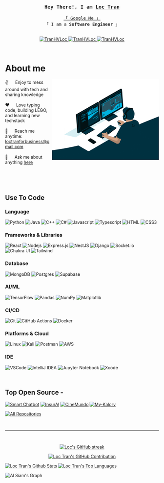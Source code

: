 <!---
TranHVLoc/TranHVLoc is a ✨ special ✨ repository because its `README.md` (this file) appears on your GitHub profile.
You can click the Preview link to take a look at your changes.
--->
<!--
<h2 align="center">
  Hello World! Loc's here!
  <img src="https://media.giphy.com/media/hvRJCLFzcasrR4ia7z/giphy.gif" width="28">
</h2>
-->

<!-- Intro  -->
<h3 align="center">
        <samp>Hey There!, I am
                <b><a target="_blank" href="https://tranhvloc.github.io/portfolio/">Loc Tran</a></b>
        </samp>
</h3>


<p align="center"> 
  <samp>
    <a href="https://www.google.com/search?q=Loc+Huu+Vinh+Tran">「 Google Me 」</a>
    <br>
    「 I am a <b>Software Engineer</b> 」
    <br>
    <br>
  </samp>
</p>

<p align="center">
 <a href="https://tranhvloc.github.io/portfolio" target="blank">
  <img src="https://img.shields.io/badge/Website-DC143C?style=for-the-badge&logo=medium&logoColor=white" alt="TranHVLoc" />
 </a>
 <a href="https://www.linkedin.com/in/loc-tran-59vn/" target="_blank">
  <img src="https://img.shields.io/badge/LinkedIn-0077B5?style=for-the-badge&logo=linkedin&logoColor=white" alt="TranHVLoc"/>
 </a>
 <a href="https://www.instagram.com/vin.lokko/" target="_blank">
  <img src="https://img.shields.io/badge/Instagram-fe4164?style=for-the-badge&logo=instagram&logoColor=white" alt="TranHVLoc" />
 </a> 
</p>
<br />

<!-- About Section -->
 # About me
 
<p>
 <img align="right" width="350" src="./assets/programming.gif" alt="Coding gif" />
  
 ✌️ &emsp; Enjoy to mess around with tech and sharing knowledge <br/><br/>
 ❤️ &emsp; Love typing code, building LEGO, and learning new techstack<br/><br/>
 📧 &emsp; Reach me anytime: loctranforbusiness@gmail.com<br/><br/>
 💬 &emsp; Ask me about anything [here](https://github.com/TranHVLoc/TranHVLoc/issues)

</p>

<br/>
<br/>
<br/>

## Use To Code

### Language
![Python](https://img.shields.io/badge/python-3670A0?style=for-the-badge&logo=python&logoColor=ffdd54)
![Java](https://img.shields.io/badge/java-%23ED8B00.svg?style=for-the-badge&logo=openjdk&logoColor=white)
![C++](https://img.shields.io/badge/c++-%2300599C.svg?style=for-the-badge&logo=c%2B%2B&logoColor=white)
![C#](https://img.shields.io/badge/c%23-%23239120.svg?style=for-the-badge&logo=csharp&logoColor=white)
![Javascript](https://img.shields.io/badge/Javascript-F0DB4F?style=for-the-badge&labelColor=black&logo=javascript&logoColor=F0DB4F)
![Typescript](https://img.shields.io/badge/Typescript-007acc?style=for-the-badge&labelColor=black&logo=typescript&logoColor=007acc)
![HTML](https://img.shields.io/badge/HTML5-E34F26?style=for-the-badge&logo=html5&logoColor=white)
![CSS3](https://img.shields.io/badge/CSS3-1572B6?style=for-the-badge&logo=css3&logoColor=white)

### Frameworks & Libraries
![React](https://img.shields.io/badge/-React-61DBFB?style=for-the-badge&labelColor=black&logo=react&logoColor=61DBFB)
![Nodejs](https://img.shields.io/badge/Nodejs-3C873A?style=for-the-badge&labelColor=black&logo=node.js&logoColor=3C873A)
![Express.js](https://img.shields.io/badge/Express.js-000000?style=for-the-badge&logo=express&logoColor=white)
![NestJS](https://img.shields.io/badge/nestjs-%23E0234E.svg?style=for-the-badge&logo=nestjs&logoColor=white)
![Django](https://img.shields.io/badge/django-%23092E20.svg?style=for-the-badge&logo=django&logoColor=white)
![Socket.io](https://img.shields.io/badge/Socket.io-black?style=for-the-badge&logo=socket.io&badgeColor=010101)
![Chakra UI](https://img.shields.io/badge/chakra-%234ED1C5.svg?style=for-the-badge&logo=chakraui&logoColor=white)
![Tailwind](https://img.shields.io/badge/Tailwind_CSS-092749?style=for-the-badge&logo=tailwindcss&logoColor=06B6D4&labelColor=000000)

### Database
![MongoDB](https://img.shields.io/badge/MongoDB-4EA94B?style=for-the-badge&logo=mongodb&logoColor=white)
![Postgres](https://img.shields.io/badge/postgres-%23316192.svg?style=for-the-badge&logo=postgresql&logoColor=white)
![Supabase](https://img.shields.io/badge/Supabase-3ECF8E?style=for-the-badge&logo=supabase&logoColor=white)

### AI/ML
![TensorFlow](https://img.shields.io/badge/TensorFlow-%23FF6F00.svg?style=for-the-badge&logo=TensorFlow&logoColor=white)
![Pandas](https://img.shields.io/badge/pandas-%23150458.svg?style=for-the-badge&logo=pandas&logoColor=white)
![NumPy](https://img.shields.io/badge/numpy-%23013243.svg?style=for-the-badge&logo=numpy&logoColor=white)
![Matplotlib](https://img.shields.io/badge/Matplotlib-%23ffffff.svg?style=for-the-badge&logo=Matplotlib&logoColor=black)

### CI/CD
![Git](https://img.shields.io/badge/Git-F05032?style=for-the-badge&logo=git&logoColor=white)
![GitHub Actions](https://img.shields.io/badge/github%20actions-%232671E5.svg?style=for-the-badge&logo=githubactions&logoColor=white)
![Docker](https://img.shields.io/badge/docker-%230db7ed.svg?style=for-the-badge&logo=docker&logoColor=white)

### Platforms & Cloud
![Linux](https://img.shields.io/badge/Linux-FCC624?style=for-the-badge&logo=linux&logoColor=black)
![Kali](https://img.shields.io/badge/Kali-268BEE?style=for-the-badge&logo=kalilinux&logoColor=white)
![Postman](https://img.shields.io/badge/Postman-FF6C37?style=for-the-badge&logo=postman&logoColor=white)
![AWS](https://img.shields.io/badge/AWS-%23FF9900.svg?style=for-the-badge&logo=amazon-aws&logoColor=white)

### IDE
![VSCode](https://img.shields.io/badge/Visual_Studio-0078d7?style=for-the-badge&logo=visual%20studio&logoColor=white)
![IntelliJ IDEA](https://img.shields.io/badge/IntelliJIDEA-000000.svg?style=for-the-badge&logo=intellij-idea&logoColor=white)
![Jupyter Notebook](https://img.shields.io/badge/jupyter-%23FA0F00.svg?style=for-the-badge&logo=jupyter&logoColor=white)
![Xcode](https://img.shields.io/badge/Xcode-007ACC?style=for-the-badge&logo=Xcode&logoColor=white)




<br/>

## Top Open Source -
[![Smart Chatbot](https://github-readme-stats.vercel.app/api/pin/?username=Meng-V&repo=smartchatbot&border_color=3fbfbf&bg_color=0D1117&title_color=C9D1D9&text_color=8B949E&icon_color=3fbfbf)](https://github.com/Meng-V/smartchatbot)
[![InsurAI](https://github-readme-stats.vercel.app/api/pin/?username=dominhnhut01&repo=healthcare_insurance_bot&border_color=3fbfbf&bg_color=0D1117&title_color=C9D1D9&text_color=8B949E&icon_color=3fbfbf)](https://github.com/dominhnhut01/healthcare_insurance_bot)
[![CineMundo](https://github-readme-stats.vercel.app/api/pin/?username=TranHVLoc&repo=CineMundo&border_color=3fbfbf&bg_color=0D1117&title_color=C9D1D9&text_color=8B949E&icon_color=3fbfbf)](https://github.com/TranHVLoc/CineMundo)
[![My-Kalory](https://github-readme-stats.vercel.app/api/pin/?username=dominhnhut01&repo=revolutionuc2023&border_color=3fbfbf&bg_color=0D1117&title_color=C9D1D9&text_color=8B949E&icon_color=3fbfbf)](https://github.com/dominhnhut01/revolutionuc2023)

<p align="left">
  <a href="https://github.com/TranHVLoc?tab=repositories" target="_blank"><img alt="All Repositories" title="All Repositories" src="https://img.shields.io/badge/-All%20Repos-2962FF?style=for-the-badge&logo=koding&logoColor=white"/></a>
</p>

<br/>
<hr/>
<br/>

<p align="center">
  <a href="https://github.com/TranHVLoc">
    <img src="https://github-readme-streak-stats.herokuapp.com/?user=TranHVLoc&theme=radical&border=3fbfbf&background=0D1117" alt="Loc's GitHub streak"/>
  </a>
</p>

<p align="center">
  <a href="https://github.com/TranHVLoc">
    <img src="https://github-profile-summary-cards.vercel.app/api/cards/profile-details?username=TranHVLoc&theme=react" alt="Loc Tran's GitHub Contribution"/>
  </a>
</p>

<a> 
    <a href="https://github.com/TranHVLoc"><img alt="Loc Tran's Github Stats" src="https://denvercoder1-github-readme-stats.vercel.app/api?username=TranHVLoc&show_icons=true&count_private=true&theme=react&border_color=3f7fbf&bg_color=0D1117&title_color=3fbfbf&icon_color=F8D866" height="192px" width="49.5%"/></a>
  <a href="https://github.com/TranHVLoc"><img alt="Loc Tran's Top Languages" src="https://denvercoder1-github-readme-stats.vercel.app/api/top-langs/?username=TranHVLoc&langs_count=8&layout=compact&theme=react&border_color=3f7fbf&bg_color=0D1117&title_color=3fbfbf&icon_color=F8D866" height="192px" width="49.5%"/></a>
  <br/>
</a>


![Al Siam's Graph](https://github-readme-activity-graph.vercel.app/graph?username=TranHVLoc&custom_title=Loc%20Tran's%20GitHub%20Activity%20Graph&bg_color=0D1117&color=3f7fbf&line=3fbfbf&point=3fbfbf&area_color=FFFFFF&title_color=FFFFFF&area=true)
